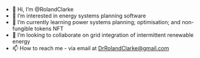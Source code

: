 - 👋 Hi, I’m @RolandClarke
- 👀 I’m interested in energy systems planning software
- 🌱 I’m currently learning power systems planning; optimisation; and non-fungible tokens NFT
- 💞️ I’m looking to collaborate on grid integration of intermittent renewable energy
- 📫 How to reach me - via email at DrRolandClarke@gmail.com

<!---
RolandClarke/RolandClarke is a ✨ special ✨ repository because its `README.md` (this file) appears on your GitHub profile.
You can click the Preview link to take a look at your changes.
--->
